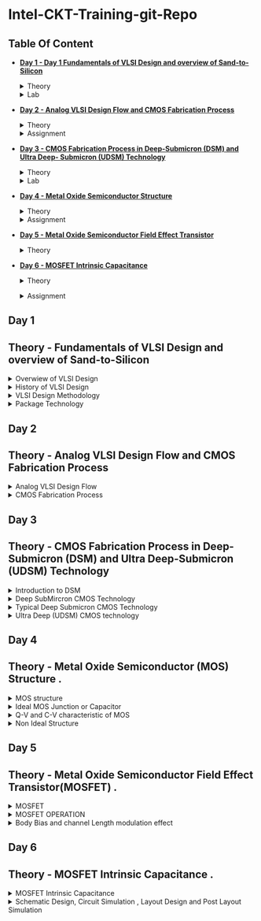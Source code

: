 # Intel-CKT-Training-git-Repo

## Table Of Content 
 
+ **[Day 1 - Day 1 Fundamentals of VLSI Design and overview of Sand-to-Silicon](https://github.com/amirulalfaris/Intel-CKT-Training-git-Repo#day-1)**
  <details><summary> Theory </summary>
  
   [Theory - Fundamentals of VLSI Design and overview of Sand-to-Silicon](https://github.com/amirulalfaris/Intel-CKT-Training-git-Repo#theory---fundamentals-of-vlsi-design-and-overview-of-sand-to-silicon)
   </details>
   <details><summary> Lab </summary>
   
    [Lab - Assignemnt](https://docs.google.com/presentation/d/1Cm7hb_-vpqZq_iwY7fwXAXaH0rOmg-2f/edit?usp=share_link&ouid=110064100622421144823&rtpof=true&sd=true)
   </details>
   
+ **[Day 2 - Analog VLSI Design Flow and CMOS Fabrication Process](https://github.com/amirulalfaris/Intel-CKT-Training-git-Repo#day-2)**
  <details><summary> Theory </summary>
  
   [Analog VLSI Design Flow and CMOS Fabrication Process](https://github.com/amirulalfaris/Intel-CKT-Training-git-Repo#theory---analog-vlsi-design-flow-and-cmos-fabrication-process)
     </details>
     <details><summary> Assignment </summary>
     
     [Assignment day 2](https://docs.google.com/document/d/1LUZd35zsOoNcMLgwo44L24rsoK-OZ_hb/edit?usp=share_link&ouid=110064100622421144823&rtpof=true&sd=true)
     </details> 
     
 + **[Day 3 - CMOS Fabrication Process in Deep-Submicron (DSM) and Ultra Deep- Submicron (UDSM) Technology](https://github.com/amirulalfaris/Intel-CKT-Training-git-Repo#day-3)**
    <details><summary> Theory </summary>
    
      [CMOS Fabrication Process in Deep-Submicron (DSM) and Ultra Deep- Submicron (UDSM) Technology}](https://github.com/amirulalfaris/Intel-CKT-Training-git-Repo#day-3)
      </details>
      <details><summary> Lab </summary>
    
     [Assignment day 3 ](https://docs.google.com/document/d/1KS7-OqJR2pCQjEW9CEIrYuPPZZmWkFAo/edit?usp=sharing&ouid=110064100622421144823&rtpof=true&sd=true)
     </details>     

 + **[Day 4 - Metal Oxide Semiconductor Structure](https://github.com/amirulalfaris/Intel-CKT-Training-git-Repo#day-4)**
    <details><summary> Theory </summary>
    
      [Metal Oxide Semiconductor](https://github.com/amirulalfaris/Intel-CKT-Training-git-Repo#theory---metal-oxide-semiconductor-mos-structure-)
      </details>
      <details><summary> Assignment </summary>
    
     [Assignment day 4 ](https://docs.google.com/document/d/1jf-B_N2NGeg1E98xbfFroVlpucC3Mob8/edit?usp=sharing&ouid=110064100622421144823&rtpof=true&sd=true)
     </details>     

+ **[Day 5 - Metal Oxide Semiconductor Field Effect Transistor](https://github.com/amirulalfaris/Intel-CKT-Training-git-Repo#day-5)**
    <details><summary> Theory </summary>
 
    [Metal Oxide Semiconductor Field Effect Transistor](https://github.com/amirulalfaris/Intel-CKT-Training-git-Repo#theory---metal-oxide-semiconductor-field-effect-transistormosfet-)
      </details>
      
     
+ **[Day 6 - MOSFET Intrinsic Capacitance](https://github.com/amirulalfaris/Intel-CKT-Training-git-Repo#day-6)**
     <details><summary> Theory </summary>
    
     [MOSFET Intrincsic Capacitance](https://github.com/amirulalfaris/Intel-CKT-Training-git-Repo#theory---mosfet-intrinsic-capacitance--)
        </details>
       
     <details><summary> Assignment </summary>
    
     [Assignment day 6 ]()
     </details>  

## Day 1
## Theory - Fundamentals of VLSI Design and overview of Sand-to-Silicon

<details><summary> Overwiew of VLSI Design </summary>

### **Overview**
From system aprroach ( Ex. Motherboard ) --> Chip to Wafer (Ex Central of the chip called die (where all the fabricated components are inside)) --> Inside the die which containts all the components (Memory (RAM) ,Memory controller , Analog and RF(PLL,LDO,VCO .etc), Digital (decoder, register, fsm .etc ) seperate into each partition . 

![motherboard](https://user-images.githubusercontent.com/121993910/210926862-bf94c5c2-8f1f-47e7-b3f0-7225b1c5525d.png)

![Chip](https://user-images.githubusercontent.com/121993910/210927257-c5732d1f-3704-4009-8404-da69344cdff5.png)

<img width="499" alt="image" src="https://user-images.githubusercontent.com/121993910/210927824-b5e2c25f-4944-4010-a5ad-8bc93320051c.png">

</details>

<details><summary> History of VLSI Design </summary>

###  History of VLSI Design 

From the evolution of single transistor --> Very Large Scale Integration (> 20,000 transistor ) --> System on Chip (SOC -Multiple IP ) --> System in Package (SiP - Heterogeneous Integration )

* **Moore's Law** - Number of trasistor in an integated Chip (IC) will doubles about every two years. Size will be reduce to $1/sqrt{2}$

</details>

<details><summary> VLSI Design Methodology  </summary>

### VLSI Design Style 

* **FPGA** - Field Proramming Gate Array Design 
* **ASIC (application-specific integrated circuit)** - Standard cell base Design & Full custom Design 

 * **Standard Cell Base Design** -  standard cell library component are used to make the design .
     Ex.  half adder to make full adder
 
 * **Full Custom Design** - Designers intend to design their  own design itself ( Ex. orientation and placement of trasistor in layout design ) 
 
**FPGA VS ASIC **

| | FGPA | ASIC | 
|---| ----| ---|
| Time to Manufacture |Faster time to market - no layout , masks and manufacturing steps needed | Need longer design times to take care of all manufacturing steps |
|Reusability |Field programmability - Design Changes can be absorbed even in filed and FPGA reprogrammed | Once manufactured, need to spin again a new chips in case of bugs |
|Power/Performance | More power consumption and less performance because of programmable design and low clock speed | Custom design for an application helps in designing for power/performance efficiencies | 
|Production | Good for prototyping and low volume designs, as cost would be less | For larger volume of production , cost per unit is much less for an ASIC | 
|Analog and Mixed Signal | Not Possible | Supported | 
 
 </details>

<details><summary> Package Technology  </summary>
 
 ### Package Technology
 
 Package is where the die chip is being hold . This package is very important because failure can happen if the packaging is not being done properly 
 Ex . factor that affect package Length of bonding wire,lead length of the package,number of ground and power and the bonding pads . 
 


<img width="568" alt="image" src="https://user-images.githubusercontent.com/121993910/210962083-1d15852b-8314-4345-bb9d-9f1afd6fc52a.png">

</details>


 ## Day 2
## Theory - Analog VLSI Design Flow and CMOS Fabrication Process

<details><summary> Analog VLSI Design Flow </summary> 
 
###  *Analog IC Design Process*
 
 The overview of the analog IC design Process can be seperated into 4 parts which is 
 + Electrical Design
 + Physical Design
 + Fabrication 
 + Testing and product Developement or Test Design 
 
 ![image](https://user-images.githubusercontent.com/121993910/211248780-f30b3cd2-e2b2-4db8-905e-5ecf18487aee.png)
*Diagram above shows how each part is contributing to the Analog IC design Process .*
 
 | Electrical Design | Physical Design  | Test Design | 
|---| ----| ---|
 | Electrical design is the process of going from the specification to a circuit solution | Physical design is the process of representing the electrical design in a layout consisting blocks at various levels | Test design is the process of coordinating , planning and implementing the measurement of the analog integrated circuit performance |
 | Required active and passive device models for <ul><li>Creating the design</li><li>Verying the design</li><li>Determining the robustness of the design</li></ul>| Requires <ul><li>Entering various geometries</li><li>Check DRC </li><li>Check LVS</li><li>Extract Parasitic</li></ul> | Type of test <ul><li>Functional</li><li>Parametric</li><li>Static</li><li>Dynamic</li><ul>| 
 
 *Analog IC Design Process Defination*
 
 **Relationship Between Design Process with CAD and PDK**
 In each Analog IC Design process ,Computer Aided Design(CAD) and Process Design Kit(PDK) play a role important to complete such process .
 + CAD - Much like a software that helps in creation , modification , analaysis of a design . Ex. Magic , Spice 2 , Mentor graphics
 + Process Design Kit - Set of files or library to a model a farbrication process generated by the foundary . The purpose of it is to defined a certain technology varitation for the process. 
 
 </details>

  <details><summary> CMOS Fabrication Process </summary> 
   
  ###**Overview** 
   
   *Circuit Designer need to have deeper understanding of CMOS manufacturing process and the role as a circuit designer itself due to*  
   + Physical implementation has a major impact on performance, power and cost.
   + Not rely based on the ideal circuit , instead base on practical circuit that have many limitations and constraint .
   + So that less iterations of the design can be implemented .
   + A good designer always discussed with each other for better understanding and efficiencies . 
   
   Why Cmos Technology is widely used ? 
   ![image](https://user-images.githubusercontent.com/121993910/211256980-95c4ddf3-4ff5-402e-b17f-1eb34d87f599.png)

   Cmos Technology 
   + Submircron Technlogy (DSM) > 0.35um
   + Deep Submicron Technology (UDSM) : 0.1um < Lmin < 0.35um 
   + Ultra-Deep Submicron Technology Lmin < 0.1min
   + BiCMOS Technology Lmin = 0.5um 
                                                  
   Submicron an object which is smaller than a micron < 0.5um . 
   
 **CMOS Fabrication Process .**
   
  ![image](https://user-images.githubusercontent.com/121993910/211259811-f6787da3-005f-423b-bf5a-1d8b9338ecf1.png)

  **1.Wafer Formation** 
   
<img width="205" alt="image" src="https://user-images.githubusercontent.com/121993910/211259878-77ecb7ba-47ea-4a32-82f1-cca90eed0a5a.png">

   + Pure silicon is melted on a very high degreem temperature . 
   + A small seed containing the desired cyrstal is inserted into the molten silicon and slowly pull out . 
   
   ![image](https://user-images.githubusercontent.com/121993910/211262375-2c88ba43-a768-4408-b625-3d326ccbe44b.png)

   + The silicon being pulled will be manufactured or form as cylidrical ingot . 
   + This cylindrical ingot will be slice into disc or wafers . 
   + The wafer is cut (diced) into many pieces, each containing one copy of the circuit. Each of these pieces is called a die.
   
   **2.Photolithography**
   
 + Photolitography is a technique used to pattering silicon wafer  and to protect it desired areas during echting, deposition or ion implantation . 
 + A layer of sensitive checmical called the photoresist is coated on the substrade will be selectively illuminate by the UV light through the photomask . 
 + A photomask is a mask that is constructed with chromium to prevent light to go through during the process . The gap or part that is not covered by the chromium will let the UV light pass through causing the photoresist dissolve and the desired shapep that we desired is implemented .
 + Ething of the layer is done afterwards to formed the pattern desired . 
   
![image](https://user-images.githubusercontent.com/121993910/211268935-e6c404c5-86bd-4547-b780-e778591b2118.png)

 [Reference taken from Wiki Page](https://en.wikipedia.org/wiki/Photolithography) 
   
  **3.Well and Channel Formation**
   
  <img width="570" alt="image" src="https://user-images.githubusercontent.com/121993910/211452116-8f012552-2ae0-4c23-b338-6e64dccb493f.png">

   + **N-well / P-well Process** is where the n-type diffusion is done to a p-type subtrade or p-type diffusion is done on a n-type substrate respectively .
   + **The twin well process** is where NMOS and PMOS transitor are developed over the wafer by simulataneous diffusion over an epitaxial growth base rather than a substrate . This will allow the optimization of each transistor type . 
   + **Triple well process** NMOS formed by n+ on p-well, which sits inside a n-well, which further sits on the substrate. PMOS formed by p+ on n-well, which sits on the substrate. This allow a good isolation between analog and digital blocks in mixed signal chips and also to isolate high density dynamic memory from logic .
   
 **4.Silicon Dioxide** (SiO2) 
   
   + The purpose of this process is to create a silicon dioxide layer on top of the silicon surface . Can be done using : 
   
   |Wet Oxidation | Dry Oxidation |
   |---|---|
   |900-1000 Degree Celcius | In the region of 1200 Degree Celcius | 
   |Rapid Process | Form a better quality oxide |
   |Form a thick field layer oxide | Form a thin oxide , highly controlled gate oxide |
   
   + **Atomic Layer Deposition (ALD )** - Another method to deposite the silicon dioxide on top of the subtrate or surface . Think layer of Chemical A is introduce to a surface and chemical B is introduce afterwards to produce a thin layer of the required layer . 
   
   **5.Isolation** 
   
   + solation between two adjacent transistors in CMOS circuits is necessary to isolate n channel and p channel transistors in order to avoid the undesirable parasitic currents between the transistors.
   + Example process of isolation is Local Oxidation of Silicon(LOCOS) or Shallow Trench Isolation (STI)
   + STI is introdued due to some problem with LOCOS process which is the transition between thick and thin layer oxide require some extended so called bird beak .
   
  **6.Gate Oxide**
   
   + One of the common process to form the gate oxide in the transitor .
   + The gate oxide is a layer that seperate the gate termincal of Mosfet from the source and drain terminal as well the conductive channel that connect source and drain when the MOSFET is turned on . 
   
   **7.Gate and Source/Drain Formations**
   
+ Grow gate oxide wherever transistors are required (area = source + drain + gate)––elsewhere there will be thick oxide or trench isolation.
+ Deposit polysilicon on chip
+ Pattern polysilicon (both gates and interconnect)
+ Etch exposed gate oxide—i.e., the area of gate oxide where transistors are required that was not covered by polysilicon; at this stage, the chip has windows down to the well or substrate wherever a source/drain diffusion is required
+ Implant pMOS and nMOS source/drain regions through iom bombartment . 
   
   <img width="641" alt="image" src="https://user-images.githubusercontent.com/121993910/211474135-0a73b5ee-cdda-4aa4-ab92-5d1d589a8fdf.png">
   
   **8.Contact and Metallization**
   
   + Connections must be made to link the circuits together . This is how the metallization process comes into . So called the interconnects

   <img width="322" alt="image" src="https://user-images.githubusercontent.com/121993910/211474607-c86d1553-b633-43d7-94af-fe755ecd3086.png">
   
   *Metal Deposition is done to link all the trasnsitor together to form a circuit .*
   
   + Other important application of metallization is the top-level metal that provides a connection to the outside world. To reduce interconnection resistance and save area on a chip, multilevel metallization.
   + Metallization is also used to produce rectifying (Schottky barrier) contacts, guard rings, and diffusion barriers between reacting metallic films.
   + [Reference link for metallization ](https://www.circuitstoday.com/metallization-process)

   
   **9.Passivation**
   
   + After metellization process passivation is done afterwards, passivation is a process of where we add the protective glass layer to prevents the ingress of contaminants or to protect the internal semiconductor devices.
   + The overglass cuts which is the opening in the passivation layer is required to allow the connection of the I/O pads and test the probe points . 
   
   **10.Metrology**
   
   + Metrology is basically more to quality assurace methods by calibrate and measure the resulting parts in the procduction process .
   
   </details>
   
  </details>
 
 ## Day 3
## Theory - CMOS Fabrication Process in Deep-Submicron (DSM) and Ultra Deep-Submicron (UDSM) Technology 
<details><summary> Introduction to DSM </summary>

### **Overview**

+ As transistor size is getting smaller and smaller , more challanges is introduced  towards fabricating the cmos such as **Hot carrier injection**, **Punch Through Effect**, more noise and many more .This cause the submicron process is not realiable anymore and the Deep-Submicron process is introduced . 
 
+ One disadvatange of the submicron process is during the isolation process , as the transistor getting smaller , the used of reverse bias pn junctions for isolation  becomes impractical .
 
 <img width="454" alt="image" src="https://user-images.githubusercontent.com/121993910/211742121-70977f3e-188a-4db7-8ad8-5b4e4bb303d5.png">

 
+ LOCOS techniqued is used in the isolation process . The limitation of this technique is due to the bird beak effect which extend some distance literally on the transition of the thick and thin oxide . The surface area also is lost due to this enroachment .
 
+ The great things about LOCOS is it **takes a simple process flow**, **High oxide quality procduced** 
 
 <img width="251" alt="image" src="https://user-images.githubusercontent.com/121993910/211741488-56ac5923-5e25-44c9-9e95-b922b475e7dc.png">

 *LOCOS process step *

+ Due to the limitation from the LOCOS , Sallow Trench Isolation (STI) Technology is introduced. 
+ STI allows the closer spacing of transistor which eliminate the depletion region at the surface and the bird's beak effect .
+ STI process able to grow a think layer of oxide compare to LOCOS which create the bird's beak shape .'
+ Due to allowing a smaller isolation region, STI is suitable to be used on increase density in a small area .
+ But STI require more step process needed  and the oxide quality is not good compared to LOCOS . 

  <img width="493" alt="image" src="https://user-images.githubusercontent.com/121993910/211743541-bea7b9f2-28f2-4412-8a07-16bbed734c52.png">
  
*How STI able to solve LOCOS problem by allowing closer spacing transistor*
 
 <img width="238" alt="image" src="https://user-images.githubusercontent.com/121993910/211745178-b58e5f9e-7576-4161-b22b-5dbae49c6c13.png">

 *Illustration step by step of STI Process* 
 
 
</details>
 
<details><summary> Deep SubMircron CMOS Technology </summary>
 
 Due to the addition of NMOS and PMOS transitor , DSM provides : 
 
 + A deep n-well that can be used to lower down the substrade noise coupling . 
 + A MOS varactor , that can be utilized as voltage controlled oscillators .
 + Different type of resistor : 
   + Diffused and/or implanted resitor - Diffused resistors are resistors that are fabricated through p-type diffusion into an n-type background and the surface geometry such as the length, width and the diffused impurity profile determine the resistance value . Sheet resistance is the parameter to defining this resistance . 
   + Well resitors - The surface geometry such as the length, width and the diffused impurity profile determine the resistance value . Will give a very high resistance value .
   + Poly Resistor - widely used as an important device in CMOS analog circuit design . Would give a small amout of resitance .
   + Metal Resistor - due to the interconnection of metal . Typicaly has a very small among of resitance by still we can do it as resistor . The thicker the thickness of the metal the lesser the resistance will be . Metal thickness increases as the metal number increase . Ex . metal 1 will be less thicker compared to metal 6. 
 
  <img width="684" alt="image" src="https://user-images.githubusercontent.com/121993910/211750585-826981f0-684e-4788-aa4b-567928015f63.png">
 
 + Metals that can be used as inductors, capacitors and transmission line . 
 
 <img width="384" alt="image" src="https://user-images.githubusercontent.com/121993910/211754638-ec3f2194-127d-484e-9409-a225c03a650b.png">
 
 *Capacitor formed through poly-poly layer and metal instulator metal.* 
 + Capacitance formed is affected by the distance . The longer the distance less capacitance will be generated  .
 + The area also would affect the capactiance . 

Thin oxide  and there is a poly it will become a transistor. 
Thick oxide and there is a poly it will become a resistor. 

</details>
 
 <details><summary> Typical Deep Submicron CMOS Technology </summary>
  
 Steps for a DSM CMOS process . 
  **1.** p and n wells formation .
  **2.** Shallow trench isolation - Need isolation between nmos and pmos . Used STI instead of LOCOS 
  **3.** Threshold shift and anti punch through implant - doping/implantation that will alter the threshold voltage ( to avoid the punchthrough effect )
  **4.** Thin oxide and gate polysilicon - typicaly putting the gate oxide 
  **5.** Lightly doped drains and sources. - To avoid bad adjacent between the drain and source ( to reduce the depletion region )
  **6.** Sidewall spacer . ( Introduced in DSM to avoid unnesarry extension of source and drain ) 
  **7.** Heavily doped drains and sources 
  **8.** Siliciding ( Salicide and Polycide) - To increase the conductitivy between drain and source by achieving a good ohmic contact . 
  **9.** Bottom metal, tungsten plugs, and oxide - bottom metal = metal 1 , tungsten plug = tungsten contact  
  **10.** Higher level metals, tungsten plugs/vias, and oxide - metal 2,3 
  **11.** Top level metal, vias and protective oxide.

 
   **Starting Material.** 
 + Substrade is highly doped to get a good conductor . 
 
  **1. p and n wells formation.**
  <img width="606" alt="image" src="https://user-images.githubusercontent.com/121993910/211956519-f36b01fe-bb92-4876-b9bf-5f46dfa54197.png">
 
  + photolithography is done as usual to pattern the substrate . 
  + p-well implanct and  Diffusion and n-well implant and Diffusion is done to create the p well and n well respectively. 
  + Diffusion - process of adding impurities atoms from a region with high concentration to a region of low concentration. The dopants or impurity atoms are added to the silicon (semiconductor material), which changes its resistivity. The process of diffusion is highly dependent on the temperature.
  + Implantation - Heavy electric field is used to plan the atom/material . a process of adding dopant to the silicon substrate to enable the conductivity .
  
  **2. Shallow Trench Isolation**
 
  + Electrically isolates one region or transitor from another which prevents electric current leakage between adjacent semiconductor device components .
  
  <img width="583" alt="image" src="https://user-images.githubusercontent.com/121993910/211957232-b99fe089-d678-4cb2-a470-edc49c53f0c8.png">
  
  **3. Threshold shift and anti punch through implant**
 
  <img width="825" alt="image" src="https://user-images.githubusercontent.com/121993910/211958853-8bdd8259-9312-407b-958b-83f93b709f3f.png">
  
  + P thershold implant is used balance to the threshold voltage or control the threshold voltage . 
  + implantation also is used to create a highly doped region to avoid the punch through effect . By doing this the depletion region will become more smaller . 
  + Punch through effect is where the depletion region of the source terminal and the depletion region on the drain terminal is meet with each other .
  
  **4. Thin Oxide and Polysilicon Gate**
  
  <img width="591" alt="image" src="https://user-images.githubusercontent.com/121993910/211959978-41c9f5fd-cda0-4777-8c9f-3d94a3520d34.png">

  Same type of process in submicron .
  
  **5. Lightly DOpen Source and Drain**
  
  + Not being done in the submicron process .
  + Lightly dope is being done to control the deplettion region (less), Kinetic energy / Electric field (less) and to avoid the impact ionization .
  + Impact Ionization is where the hot electron impact the drain causing dislodging holes , these holes are swept towards negatively charged substrate causing a current flowing in the subtrate. 
  
  <img width="300" alt="image" src="https://user-images.githubusercontent.com/121993910/211962978-b006a732-d553-424a-a0c5-6866381a0180.png">
  
  **6. Sidewall spacer **
  
  <img width="600" alt="image" src="https://user-images.githubusercontent.com/121993910/211963731-97fdd5a7-67c9-42df-99d6-f82abef6877f.png">

  + typically is a Silicon Nitrade .
  + Prevent the drain and source next to the channel from becoming a heavily doped . 
  
  **7. Implantation of Heavily doped source and drain**
  
  <img width="585" alt="image" src="https://user-images.githubusercontent.com/121993910/211963901-a9680fc0-0bcc-4226-9d33-b50378cf6fb0.png">

  + at the spacer side we can see the heavily doped part is not extending towards the drain  and source near the channel thats helps to reducing the overlap capacitance and impact ionization . 
  + This also helps to able to get a good ohmic contact . 
  
  **8.Siliciding ( Salicide and Polyside) **
  
<img width="591" alt="image" src="https://user-images.githubusercontent.com/121993910/211965246-933e0c72-8030-49de-94af-83d23f9184e2.png">
  
   + To create a good ohmic contact between the contact-drain and contact-source . 
   + polyside helps to reduce the resistance of the poly 
   + Added or used in the Deep submicron process but no in the submicron . 
  
  **9. Intermediate Oxide Layer**
  
  <img width="591" alt="image" src="https://user-images.githubusercontent.com/121993910/211965300-70ce54bd-ccf7-4f1c-82b2-29b5f87f0f95.png"
       
   + Next step will be more on the back end process which where the connection from the drain and source towards the metal/outside . 
   + Oxide layer is used to cover the transitor and to planarize the surface .
   + A hole on the oxide will be done for contact purposes to the outside .
   
   **10 . First level metal**
   
   <img width="584" alt="image" src="https://user-images.githubusercontent.com/121993910/211969916-42405cf8-2553-4339-a88a-c9ec5e9c9305.png">

   + Through via of tungsten contact to connect the device,well and subtrade to the first metal layer . 
   + The tungsten oxide film produced by the target sputtering deposition method has the advantages of high density, good adhesion, and good corrosion resistance, so it is suitable for use in semiconductor chips. Has a good thermal characteristic .
   
   **11. Second Level metal **

  <img width="609" alt="image" src="https://user-images.githubusercontent.com/121993910/211971147-278b6cc3-f5ed-48b3-af0b-052b95374e3d.png"> 
  <img width="463" alt="image" src="https://user-images.githubusercontent.com/121993910/211971406-594db2cc-9694-4d8e-a939-d5a848aea47a.png">

  + The step 10 is repeated until the top metal layer . 
  + The top metal layer usually is thicker than the first or second metal layer due to the amount of current it need to bring . Usually is related to the power routing or transmission line purposes. The top metal layer also can be used as capacitor or inductor formation .
  + The proctective insulator layer act as a passivation to protect the top metal connection to outside  .
  
  **Summary**
  
  + Able to adress the excessive depletion region in junction isolation . 
  + metal levels is more when getting into the ultra deep submicron technology or getting into deeper technology .
  + Lightly doped helps to avoid impact ionization , junction capacitance hence improving analog performance . 
  
  
    
 </details>
 
 <details><summary> Ultra Deep (UDSM) CMOS technology </summary>
 
 **USDM Technology**
 
 + Lmin < 0.1 Microncs.
 + Minimum feature size less than 100 nanometers.
 + Specialized processing is used to increase drive capability and maintain low off currrents 
 
 
 <img width="462" alt="image" src="https://user-images.githubusercontent.com/121993910/211990892-44925d3d-a9bb-4648-a3ae-76734a71a762.png">

 + More level of metals - analog circuit are very sensitive , therefore by adding more levels of metals helps to reduce the interference between the top level metal and low level metal. 
 + Higher capacitance density - Can create more capacitance as more level of metals is introduced. 
 + More speed - use lower length/size of transitor to achive speed by doing a custom design in analog part . 
 
 
   </details>
 
   
</details>
 
  ## Day 4
## Theory - Metal Oxide Semiconductor (MOS) Structure . 

<details><summary> MOS structure </summary>

**MOS STRUCTURE**

+ Typically MOS structure is build base on the name itself which is Metal Oxide Semiconductor (MOS) . Which is the oxide layer will be sandwiched by metal at the top and semiconductor layer on bottom . 
+ Normally the metal itself is the high-conductivity polycrystalline silicon that has been deposited on the oxide . That's is the reason why we call metal due to its conductivity properties such as metal . 
+ Since the oxide is between two conductive layer . We can imagine the structure of a  MOS as capacitor itself . 
+ Due to this we have a C-V Characteristic of a MOS . 
+ Capacitance of metal to metal (MOM) structure is basically is constant - Co
+ For MOS , the capacitance will varied with respect to voltage change . 
+ The capacitance also is affected by the frequency . The relationship is inversely propotional to each other .
+ The flat-band voltage is defined as the applied gate voltage such that there is no band bending in the semiconductor  , as a result, zero net space charge in this region .
+ Due to fermi level of metal and semiconductor and is not balance during zero applied gate bias voltage

<img width="597" alt="image" src="https://user-images.githubusercontent.com/121993910/212260386-b8c0dfd1-bf53-4384-9a9d-fd42447613c9.png">

*Cmos structure , C-V Characteristic and relationship between capacitance and frequency.*

<img width="604" alt="image" src="https://user-images.githubusercontent.com/121993910/212264557-0d57e105-2bdd-45ad-b2fb-426bb1bcacf6.png">

+ Interface between the semiconductor and oxide is happen in non ideal case . where there is a trap charge in this interfaace . 
+ This is due to the fabrication chemical reaction or imperfection . 


</details>
 
<details><summary> Ideal MOS Junction or Capacitor </summary>

<img width="601" alt="image" src="https://user-images.githubusercontent.com/121993910/212271155-0df05cd7-b8b1-4c5a-bfed-dbf5ec1650c3.png">

*Parameters when ideal case of MOS is used*

+ In Ideal case we neglect all the parameters shown in the picture . The focus on ideal case will be on how it operate during these gate bias (**V<0** , **0<V<VT**, **V >VT**).

**1.Case 1 (V<0)**

![image](https://user-images.githubusercontent.com/121993910/212444928-e826fbf9-a3d9-482b-95e7-c2d50bd785e4.png)

+In this case v < 0 means we applied a reverse gate voltage .
+ This cause the neagtively charge to exist  in the metal plate whereas the positively charge exist in the semiconductor plate .
+ Because of these charges , an Electric field is induced bwtween this two plate causing the majority carrier in the substrate which is hole ( in this case we assume that the subtrate is P-subtrate )  experience a force toward the oxide– semiconductor interface .
+ This causes the accumulation of holes at the interface . 
 
**2.Case 2 (0<V<Vt)**

<img width="460" alt="image" src="https://user-images.githubusercontent.com/121993910/212447302-25d27d92-dda2-4f3a-a468-1bcbdea9cb68.png">

+ As we applied a positive bias ,  The metal plate will become positively charge where as the semiconductor plate will be more likely to be negatively chrage . 
+ The induced electric field will push or force away the majority caarrier which is hole from the interface .
+ This will induced the space charge region which mainly consist of negatively charge ion due to fact that p substrate is a acceptor atoms .
+ At a certain voltage point where the surface carrier concentration is the same as the bulk carrier concentration is called the weak inversion voltage or threshold voltage . This is the point where the inversion point started . Where p-type becoming more like a n type semiconductor . 
+ Inversion here means that since the substrate is a p type subtrate . The majority carrier is hold . But applying the positive bias gate voltage cause the holes at the subtrate is being filled with electrons and becomes negatively charge . This cause the carrier concentration of the bulk which is hole at the p-substrate is becoming less compared to the induced space charge region as it being filled with electrons . therefoe only near the interface of the oxide-semiconductor , the p-type inverted to the n-type . 
+ Energy band diagram with respect to positive gate voltage is shown below.
 
 
 <img width="243" alt="image" src="https://user-images.githubusercontent.com/121993910/212445628-10d5fb83-86d6-471e-b3db-75a497603db3.png">
 
 * The conduction band bend towards the fermi level due to the negatively charge ion is near the interface **
 
 **3.Case 3 (0 = and > Vt)**
 
 <img width="517" alt="image" src="https://user-images.githubusercontent.com/121993910/212445732-d839e2c3-169b-4209-967a-c3c390e91a39.png">
 
 + A channel is form at the threshold voltage . 
 + If we apply a large positive gate voltage , basically what will happen that the induced space charge region will become much larger/bigger in magnitude means more negatively charge .
 + The surface in the semiconductor adjacent to the oxide–semiconductor interface is becoming more n type . Inversion occurs .
 + This leads to more band bending . 

 <img width="282" alt="image" src="https://user-images.githubusercontent.com/121993910/212446546-a6b847ea-944a-44c5-937a-3a7cb8d65d54.png">
 
+ The conduction band close to the Fermi level, whereas the valence band is close to the Fermi level in the bulk semiconductor . 
+ Meaning at the oxide-semiconductor interface inversion happen form p type to n-type.

    </details>
 </details>   
 
 <details><summary> Q-V and C-V characteristic of MOS </summary>
 
 **Q-V**
 
 <img width="670" alt="image" src="https://user-images.githubusercontent.com/121993910/212448092-54280ab0-b18b-4f2c-94c6-6fe0d7d0de02.png">
 
 *Q-V characteristic*
 
 + Qcc = positive due to the accumulation of holes during reverse bias voltage .
 + 0V and onwards = negatively charge due to the induce space region witch consist of the negatively charge .
 + Qi = increase linearly after the Vt due to the mobile electron .
 + Threshold voltage is the summation of the potential acrros the oxide and voltage drop at the semiconductor circuit. 
 
 ** C-V Characteristic ** 

<img width="703" alt="image" src="https://user-images.githubusercontent.com/121993910/212448179-35559655-e1d7-4573-9425-27491daeeaa5.png">
 
 + Mobile carrier at the interface is the minority carriers. 
 + Minority carrier are thermally generated meanwhile the mamjority carrier is derived from the ionized impurity .
 + Therfore it takes time to generate minority carriers .
 + Therefore in the high frequency circuit , the minority carriers does not have suffienct times to be generated .

  </details>   
  
   <details><summary> Non Ideal Structure </summary>
 
 <img width="645" alt="image" src="https://user-images.githubusercontent.com/121993910/212459766-3cd0e7ec-73db-4a5f-90fd-dc2ec664c0b1.png">

 + In non ideal MOS structure some of the parameters/concept will take into account such as the Effect of fixed Charge (Qf) 
 + Fixed charge is basically charge that is being traped on the oxide layer . This will attract the negative charge to the oxide-semiconducter interface . Creating a negarive potential eventhough it is zero applied gate voltage.  
 + This is due to the imperfection of the fabrication process during the silicon dioxide deposition . At the interface might have some Silicon hydroxide and other chemical .  
 + To balance this voltage a negative voltage is required so that the surface charge at the silicon will be zero . 
 
 + Another effect that can be take into account when deal with non ideal MOS is the effect of the work metal-semiconductor work function difference .
 + In ideal case the work function difference is assume to be 0 but in real case or non ideal case it is difference .
 + Because the fermi energy level are difference between metal and semiconductor and the fermi level also is depends on doping . 
 + Since typically the evergy of the metal is higher than the semiconductor ( Means the fermi level is higher ) the electrons will be transfer to the semiconductor side .
 + This cause the semiconductor to be more like a n-type since it receive electron from the metal .
 + Also the conduction band near the interface also will bend due to this electron recieved .
 + Due to this effect . There is some voltage or potential eventhough when zero gate voltage is applied .
 
 <img width="740" alt="image" src="https://user-images.githubusercontent.com/121993910/212461281-c9640e0e-fa86-4002-82db-9c3d435772b0.png">

 **Summary**
 
 <img width="430" alt="image" src="https://user-images.githubusercontent.com/121993910/212461258-8325431b-b95a-4376-8675-716f6c132c5c.png">

 + In non ideal case the flat-band voltage is needed to balance the voltage across the surface of the oxide-semiconductor .
 </details>
 
  ## Day 5
## Theory - Metal Oxide Semiconductor Field Effect Transistor(MOSFET) . 

<details><summary> MOSFET </summary>

<img width="611" alt="image" src="https://user-images.githubusercontent.com/121993910/212818122-12db1e62-0c9c-4461-ad24-66ebf6477abd.png">

*Top, front view and symbol of N and P MOSFET*

+ N-MOSFET = N-channel MOSFET
+ P-MOSFET = P-channel MOSFET 

+ Enhancement Mode - Need a bias to form a channel - Can be N and P type channel .
+ Depletion Mode - Channel already form even without bias - Can be N and P type channel

<img width="605" alt="image" src="https://user-images.githubusercontent.com/121993910/212819642-01cc6858-d2b4-4e3d-acb7-04fef3aec815.png">

*Cross section and symbol for all the type of MOSFET P/N channel enhancement mode (LHS) and P/N channel depletion mode (RHS).*  
 
 Layout view - There is a rule of spacing and minimum voltage need to be followed when doing layout . 
 Extension of poly - Across PVT the poly will decrease as this will caus e short circuit between drain and source .

</details>

<details><summary> MOSFET OPERATION </summary>
 
 **N Channel Enchancement**
 
 + As the name goes enchancement , the channel is enchance or form through a positive gate voltage as we discuss in the MOS structure chapter(Day4). The induced space charge region is form. 
 + A positive gate voltage induces the electron inversion layer, which then “connects” the n-type source and the n-type drain regions. 
 + The source terminal is the source of carriers that flow through the channel to the drain terminal
 + Meaning that the electron will flow from source to drain and current will be flow vice versa .

<img width="452" alt="image" src="https://user-images.githubusercontent.com/121993910/212854257-1524ae97-0adc-491b-846c-f8ee324267f7.png">

 *N channel enchancement mode MOSFET operation*

 + When Vgs is less than the threshold voltage . No channel will be form and no drain current will be flow . We call this as cut off operation . (Ideally)
 + When Vgs is greather than the threshold voltage .  An electron inversion layer has been created so that when a small drain voltage is applied, the electrons in the inversion layer will flow from the source to the positive drain terminal. ( Linear region ) 
 + The conventional current enters the drain terminal and leaves the source  terminal.
 
 <img width="207" alt="image" src="https://user-images.githubusercontent.com/121993910/212834841-edc9d445-9c56-4976-afaa-39608eb3a6b2.png">

 *Id-VGS characteristic graph (Ideally)* No including the weak inversion part or subtreshold current .
 
 <img width="507" alt="image" src="https://user-images.githubusercontent.com/121993910/212828917-7c2c039a-be1a-4992-aaa0-4222f213f114.png">

 *The n-channel enhancement mode MOSFET with an applied gate voltage VGS<VT and with VGS>VT.*
 
+ When the VDS value increases. The voltage drop across the oxide near the drain terminal decreases, which means that the induced inversion charge density near the drain also decreases . ( Still linear region ) (Vgs-vt < Vds) 
+ When VDS increases to the point where the potential drop across the oxide at the drain terminal is equal to VT, the induced inversion charge density is zero at the drain terminal . The VDS at this point is called VDS(sat) ( Vgs-Vt = Vds ) (Vds = Vdsat)
+ When VDS becomes larger than the VDS (sat) value, the point in the channel at which the inversion charge is just zero moves toward the source terminal. 
+ In this case, electrons enter the channel at the source, travel through the channel toward the drain, and then, at the point where the charge goes to zero, the electrons are injected into the space charge region where they are swept by the E-field to the drain contact .
+ At this point then the drain current will be a constant ( Act as constant current source). We call it as saturation region .
+ Id is not depend on VDS anymore . 
 
 <img width="655" alt="image" src="https://user-images.githubusercontent.com/121993910/212832840-12b87993-14d3-493a-aded-f72fe2fdaf56.png">

 + MOSFET Operation and its application . 
 
 <img width="219" alt="image" src="https://user-images.githubusercontent.com/121993910/212831587-c63286d0-80e0-4717-82b7-3799e316c9c7.png">
<img width="407" alt="image" src="https://user-images.githubusercontent.com/121993910/212854707-0a7a6a63-4a23-4ba8-90fa-a7cccf353d83.png">

 *Id-VDS  and Id-Vgs characteristic* 
 
 **P-Channel Enhancement**
 
 <img width="411" alt="image" src="https://user-images.githubusercontent.com/121993910/212854858-79e81c39-d38f-4c6b-aa76-29297848eadc.png">

 + For P channel reverse of n-enhancement  concept is applied where we applied a negative gate voltage(VSG)  to attract the holes and induced the space region .
 + Holes flow from the source to drain and same goes to the current.
 
 
</details>
 
<details><summary> Body Bias and channel Length modulation effect </summary>
 
 **Body Bias Effect**
 
<img width="722" alt="image" src="https://user-images.githubusercontent.com/121993910/212838536-6af25c40-4674-41a3-a945-7e09703398c4.png">

  + In Ideal case the subtrate and source terminal is connected to ground .
  + In real case the substrate and source may not have the some potential .
  + Therefore to achieve the same potential , source-to-substrate pn junction must always be zero or reverse biased, 
  + So VSB must always be greater than or equal to zero.
  + Same concept as the flat band voltage to achieve balance voltage due to the non ideal effect. 
  + Why VSB ? Why not VBS ? - Since the substrate is p type and the source is n type , if we applied a VBS , it will be a diode since it is foward bias . Meaning that there is a current flow from the subtrate to source . 
 
 + The space charge region width under the oxide increases from the original value when Vsb is applied. 
 + With an applied VSB>0, there is more charge associated with this region. Qd is increasing . Surface potential Fi(s) also will increases .
 + The positive charge on the top metal gate must increase to compensate for the increased negative space charge in order to reach the threshold inversion point. So when VSB>0, the threshold voltage of the n-channel MOSFET increases .
 
 <img width="238" alt="image" src="https://user-images.githubusercontent.com/121993910/212842753-decdf21a-b461-4e28-8e1d-3b89daf0a0e8.png">

 *Effect of Body Bias to the drain current* 
 
 ** Channel Length Modulation**
 
<img width="421" alt="image" src="https://user-images.githubusercontent.com/121993910/212855483-96dd272d-d8ac-4019-82bb-f100c34ea9c5.png">
 
 + In Ideal case we assume that the current and channel Length is constant . But in real case it is change due to channel length modulation effect. 
 + When the applying the VDS voltage until the VDS > VDS(sat) the transistor operate in saturation region . 
 + The depletion region at the drain terminal extends laterally into the channel, reducing the effective channel length .
 +  some typical ID versus VDS curves with positive slopes in the saturation region due to channel length modulation . 
 + Vds increase L will be decrease and current will be increase . 
 

 **Fabrication**
 
   <img width="530" alt="image" src="https://user-images.githubusercontent.com/121993910/212855972-3be7b525-3328-465b-be7d-f5ac3164c997.png">
 
 **Voltage**
+ Across PVT the threshold voltage as will get affected .
+ Threshold voltage depends on voltage across oxide + voltage accross depletion region 
+ voltage across oxide depends on thickness on the oxide . 
+ Voltage across depletion region depedns on the doping concentration p-substrate  and depletion volt .
 
 **Fabrication**
 
+ For imperfection farbication process of oxide , the thickness of the oxide itself may be varied.
+ The greather the thickness of the oxide the higher will be the threshold Voltage .
+ As substrate doping increases , threshold voltage increases as well .
+ q=CV q = 2qEsiNaFi(t)
 
**Temperature**
 
 + Mobility decrease as temperature increase . the carrier does not move smoothly.
 + As temperature increase the thershold voltage also increase .
 + Current decreases as temperature increases. 

 </details>
 
  ## Day 6
## Theory - MOSFET Intrinsic Capacitance  . 
 
 <details><summary> MOSFET Intrinsic Capacitance </summary>
  
  + is like a  natural capacitance existense in the MOSFET itself . 
  + When two electrical conductors at different voltages are close together, the electric field between them causes electric charge to be stored on them; this effect is capacitance.
  
  ![image](https://user-images.githubusercontent.com/121993910/213375571-f0b43f34-dde3-4e20-a2b4-ea6709fb289c.png)
  
  *Intrinsic Capacitance During Cut Off region*
  
 + Depletion region  is formed due as the PN junction between the P from subtrate and N from the drain are given a bias which is Vds . This configuration act as reverse bias . 
 + Due to this depletion region . A capacitance is formed between the drain and bulk . We called it as junction capacitance or depletion capacitance . 
 + This junction/depletion capacitance depends on the Vds voltage and the distance between the depletion region itself . 
 + This concepet also can be apply on the Csb but the depletion region on source is much smaller or lesser as it does not control by any voltage .
 + The overlap/extension  of the source and drain under the gate create a capacitance as well . We called it as the overlap capacitance . 
 +  Cgb is capacitance formed between the poly and the bulk . 
  
 ![image](https://user-images.githubusercontent.com/121993910/213375614-c77ea2fa-3137-4d6f-aa22-cc95f02c0626.png)

  *Intrinsic Capacitance During Linear region*
  
  +  The vds increase to get into the linear region , means that the depletion region on the source also increase causing the cdb to decrease . 
  +  Overlap capacitance remain constant as it is depends on the fabrication process .
  +  Difference is the existense of the cgsdch and cch-b 
  +  cgsdch exists due to the channel form . Between the poly and the channel a capacitance will be form. 
  + cch-b is the capacitance from the channel to bulk. 
  
 <img width="569" alt="image" src="https://user-images.githubusercontent.com/121993910/213381518-9674b015-4081-42f5-a872-1f36850f73e3.png">

  *Intrinsic Capacitance During Saturation region*
  
  +  As the depletion region deplete the channel in saturation region . 
  +  The capacitance of chdch is minimize/negelected  and cgsch is still available.
  
   ![image](https://user-images.githubusercontent.com/121993910/213375255-f72c9cfc-c3db-4912-b080-605b8a0c681e.png)

  * Capacitance summary for all capacitance formed in MOSFET*
  
  + 

 </details>
 
  <details><summary> Schematic Design, Circuit Simulation , Layout Design and Post Layout Simulation  </summary>
   
   *Overview of the IC design Flow *
   
   ![image](https://user-images.githubusercontent.com/121993910/213382115-8ca89dd5-a957-4ccc-8c84-057e1dc3e4ea.png)
   
   *Schematic Drawing Phase*
   
   ![image](https://user-images.githubusercontent.com/121993910/213382133-04536082-018f-4933-92b7-b8bbcfdcad93.png)
   
   *Circuit Simulation Phase*
   
   ![image](https://user-images.githubusercontent.com/121993910/213382147-13ce3db2-042b-4722-81cb-5b2a9c4c3b68.png)
   
   *Circuit Simulation Phase ( AC and Transient Responce)*

![image](https://user-images.githubusercontent.com/121993910/213382167-5514ae01-1a9a-4e57-9bc7-2bb98a5857e3.png)
   
   *Layout Phase*
   
   ![image](https://user-images.githubusercontent.com/121993910/213382668-1d2e9367-bba1-4bb8-b75c-c700588e7f0c.png)
   





   
    </details>
